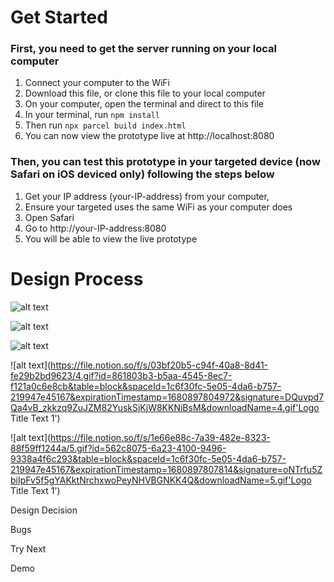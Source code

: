 # Get Started

### First, you need to get the server running on your local computer

1. Connect your computer to the WiFi
2. Download this file, or clone this file to your local computer
3. On your computer, open the terminal and direct to this file
4. In your terminal, run `npm install`
5. Then run `npx parcel build index.html`
6. You can now view the prototype live at http://localhost:8080

### Then, you can test this prototype in your targeted device (now Safari on iOS deviced only) following the steps below

1. Get your IP address (your-IP-address) from your computer,
2. Ensure your targeted uses the same WiFi as your computer does
3. Open Safari
4. Go to http://your-IP-address:8080
5. You will be able to view the live prototype

# Design Process

![alt text](https://file.notion.so/f/s/24caee27-5eac-4f92-b5fb-b01e5b935e71/1.gif?id=cee99bb4-b8fa-4fbe-9301-7c587308be64&table=block&spaceId=1c6f30fc-5e05-4da6-b757-219947e45167&expirationTimestamp=1680896868911&signature=SFnxSfDWZylYO2ngVzwh1Jzwa-WOoLXcq7yGweO8cio&downloadName=1.gif 'Logo Title Text 1')

![alt text](https://file.notion.so/f/s/13fecb4b-4f70-48e9-ac3f-301c2975de53/2.gif?id=3c7eb637-1c0e-43f8-b03b-a0c7a18888ad&table=block&spaceId=1c6f30fc-5e05-4da6-b757-219947e45167&expirationTimestamp=1680897799423&signature=H9mfxJkXtKKwK0u6u87feqhD3kxkhE14GpzsMhQPAaY&downloadName=2.gif 'Logo Title Text 1')

![alt text](https://file.notion.so/f/s/03a996e9-b539-4c1c-a0c8-e69952aed14a/Screen_Recording_2023-04-01_at_1_18_51_AM_2_AdobeExpress.gif?id=d9457f50-48b9-44b7-bb90-9d4aefd2770f&table=block&spaceId=1c6f30fc-5e05-4da6-b757-219947e45167&expirationTimestamp=1680897802223&signature=U9JNADTZmqmWCjI3XBTJdx9oqj4YCgKOMF9vSpRPMtM&downloadName=Screen_Recording_2023-04-01_at_1_18_51_AM_2_AdobeExpress.gif 'Logo Title Text 1')

![alt text](https://file.notion.so/f/s/03bf20b5-c94f-40a8-8d41-fe29b2bd9623/4.gif?id=861803b3-b5aa-4545-8ec7-f121a0c6e8cb&table=block&spaceId=1c6f30fc-5e05-4da6-b757-219947e45167&expirationTimestamp=1680897804972&signature=DQuvpd7Qa4vB_zkkzq9ZuJZM82YuskSjKjW8KKNiBsM&downloadName=4.gif'Logo Title Text 1')

![alt text](https://file.notion.so/f/s/1e66e88c-7a39-482e-8323-88f59ff1244a/5.gif?id=562c8075-6a23-4100-9496-9338a4f6c293&table=block&spaceId=1c6f30fc-5e05-4da6-b757-219947e45167&expirationTimestamp=1680897807814&signature=oNTrfu5ZbiIpFv5f5gYAKktNrchxwoPeyNHVBGNKK4Q&downloadName=5.gif'Logo Title Text 1')

Design Decision

Bugs

Try Next

Demo
